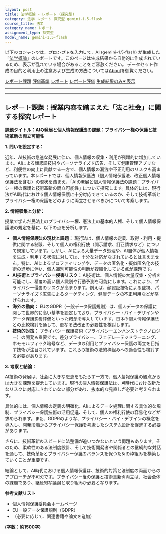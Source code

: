 ```yaml
---
layout: post
title: 法学概論 - レポート (探究型)
category: 法学 レポート 探究型 gemini-1.5-flash
course_title: 法学
category_name: レポート
assignment_type: 探究型
model_name: gemini-1.5-flash
---
```


以下のコンテンツは、[プロンプト](https://github.com/takedatoshiyuki/synthetic_assignments/tree/main/generated/法学/gemini-1.5-flash/prompt_レポート-探究型.md)を入力して、AI (gemini-1.5-flash) が生成した「[法学概論](/contents/法学/)」のレポートです。このページは生成結果から自動的に作成されているため、表示が乱れている場合があることをご容赦ください。
データセット作成の目的と利用上の注意および生成の方法については[About](/About)を御覧ください。

[レポート課題](../レポート課題-探究型)
[評価基準](../評価基準-探究型)
[レポート](../レポート-探究型)
[レポート評価](../レポート評価-探究型)
[生成結果のみを表示](https://github.com/takedatoshiyuki/synthetic_assignments/tree/main/generated/法学/gemini-1.5-flash/レポート-探究型.md)
  

***
***
  
## レポート課題：授業内容を踏まえた「法と社会」に関する探究レポート

**課題タイトル：AIの発展と個人情報保護法の課題：プライバシー権の保護と技術革新の両立可能性**

**1. 問いを設定する：**

近年、AI技術の急速な発展に伴い、個人情報の収集・利用が飛躍的に増加しています。AIによる顔認証技術やパーソナライズド広告、そして健康管理アプリなど、利便性の向上に貢献する一方で、個人情報の漏洩や不正利用のリスクも高まっています。本レポートでは、個人情報保護法（個人情報保護法、改正個人情報保護法を含む）の現状を踏まえ、「AIの発展と個人情報保護法の課題：プライバシー権の保護と技術革新の両立可能性」について探究します。具体的には、現行法がAI時代における個人情報保護に十分対応できているのか、そして技術革新とプライバシー権の保護をどのように両立させるべきかについて考察します。


**2. 情報収集と分析：**

授業で学んだ民法上のプライバシー権、憲法上の基本的人権、そして個人情報保護法の規定を基に、以下の点を分析します。

* **個人情報保護法の現状と課題：** 現行法は、個人情報の定義、取得・利用・提供に関する制限、そして個人の権利行使（開示請求、訂正請求など）について規定しています。しかし、AIによる大量データ処理や、AI自体が個人情報を生成・利用する状況に対しては、十分な対応がなされているとは言えません。特に、AIによるプロファイリングや、データの匿名化・擬似匿名化の技術の進歩に伴い、個人識別可能性の判断が複雑化している点が課題です。
* **AI技術とプライバシー侵害リスク：** AI技術は、個人情報の大量収集・分析を可能にし、精度の高い個人識別や行動予測を可能にします。これにより、プライバシー侵害のリスクが高まります。例えば、顔認証技術による監視、パーソナライズド広告によるターゲティング、健康データの不正利用などが挙げられます。
* **海外の動向：** EUのGDPR（一般データ保護規則）は、個人データの保護に関して世界的に高い基準を設定しており、プライバシー・バイ・デザインやデータ保護影響評価といった概念を導入しています。日本の個人情報保護法との比較検討を通して、更なる法改正の必要性を検討します。
* **技術的対策：** プライバシー保護技術（プライバシーエンハンストテクノロジー）の開発も重要です。差分プライバシー、フェデレーテッドラーニング、ホモモルフィック暗号など、データの利用とプライバシー保護の両立を目指す技術が注目されています。これらの技術の法的枠組みへの適合性も検討する必要があります。


**3. 考察と結論：**

AI技術の発展は、社会に大きな恩恵をもたらす一方で、個人情報保護の観点からは大きな課題を提示しています。現行の個人情報保護法は、AI時代における新たなリスクに対応しきれていない部分があり、抜本的な見直しが必要と考えられます。

具体的には、個人情報の定義の明確化、AIによるデータ処理に関する具体的な規制、プライバシー保護技術の活用促進、そして、個人の権利行使の容易化などが求められます。また、GDPRのような、プライバシー・バイ・デザインの概念を導入し、開発段階からプライバシー保護を考慮したシステム設計を促進する必要があります。

さらに、技術革新のスピードに法整備が追いつかないという問題もあります。そのため、柔軟性のある法制度設計、そして技術開発者や関係者との継続的な対話を通して、技術革新とプライバシー保護のバランスを保つための枠組みを構築していくことが重要です。

結論として、AI時代における個人情報保護は、技術的対策と法制度の両面からのアプローチが不可欠です。プライバシー権の保護と技術革新の両立は、社会全体の課題であり、継続的な議論と取り組みが必要となります。


**参考文献リスト**

* 個人情報保護委員会ホームページ
* EU一般データ保護規則（GDPR）
* （必要に応じて、関連書籍や論文を追加）


**(字数：約1500字)**
